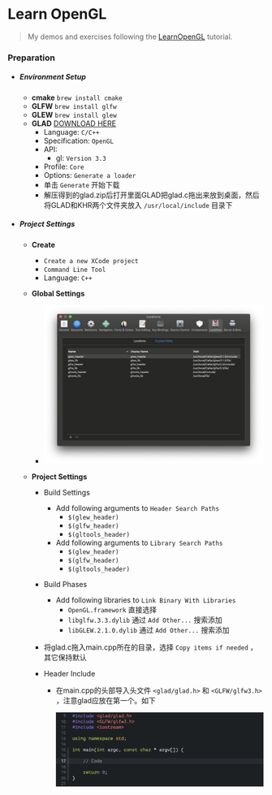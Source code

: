 # Learn OpenGL

> My demos and exercises following the [LearnOpenGL](https://learnopengl-cn.github.io) tutorial.

### Preparation

- ##### Environment Setup

  - **cmake** `brew install cmake`
  - **GLFW** `brew install glfw`
  - **GLEW** `brew install glew`
  - **GLAD** [DOWNLOAD HERE](https://glad.dav1d.de)
    - Language: `C/C++`
    - Specification: `OpenGL`
    - API:
      - gl: `Version 3.3`
    - Profile: `Core`
    - Options: `Generate a loader`
    - 单击 `Generate` 开始下载
    - 解压得到的glad.zip后打开里面GLAD把glad.c拖出来放到桌面，然后将GLAD和KHR两个文件夹放入 `/usr/local/include` 目录下

- ##### Project Settings

  - **Create**
    - `Create a new XCode project`
    - `Command Line Tool`
    - Language: `C++`
  - **Global Settings**
    
    - ![Preferrences](PicREADME/XCodeLocationSetting.png)
  - **Project Settings**
    - Build Settings
      - Add following arguments to `Header Search Paths`
        - `$(glew_header)`
        - `$(glfw_header)`
        - `$(gltools_header)`
      - Add following arguments to `Library Search Paths`
        - `$(glew_header)`
        - `$(glfw_header)`
        - `$(gltools_header)`
      
    - Build Phases
      - Add following libraries to `Link Binary With Libraries`
        - `OpenGL.framework` 直接选择
        - `libglfw.3.3.dylib` 通过 `Add Other...` 搜索添加
        - `libGLEW.2.1.0.dylib` 通过 `Add Other...` 搜索添加
      
    - 将glad.c拖入main.cpp所在的目录，选择 `Copy items if needed` ，其它保持默认
    
    - Header Include
    
      - 在main.cpp的头部导入头文件 `<glad/glad.h>` 和 `<GLFW/glfw3.h>` ，注意glad应放在第一个。如下
    
        ![main.cpp](PicREADME/SampleMain.png)

